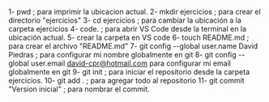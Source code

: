 1- pwd ; para imprimir la  ubicacion actual. 
2- mkdir ejercicios ; para crear el directorio "ejercicios"
3- cd ejercicios ; para cambiar la ubicación a la carpeta ejercicios
4- code. ; para abrir VS Code desde la terminal en la ubicación actual.
5- crear la carpeta en VS code
6- touch README.md ; para crear el archivo "README.md"
7- git config --global user.name David Piedras ; para configurar mi nombre globalmente en git
8- git config --global user.email david-cpr@hotmail.com para configurar mi email globalmente en git
9- git init ; para iniciar el repositorio desde la carpeta ejercicios.
10- git add . ; para agregar todo al repositorio
11- git commit "Version inicial" ; para nombrar el commit.
